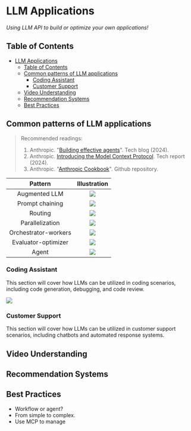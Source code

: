 # LLM Applications
_Using LLM API to build or optimize your own applications!_

## Table of Contents
- [LLM Applications](#llm-applications)
  - [Table of Contents](#table-of-contents)
  - [Common patterns of LLM applications](#common-patterns-of-llm-applications)
    - [Coding Assistant](#coding-assistant)
    - [Customer Support](#customer-support)
  - [Video Understanding](#video-understanding)
  - [Recommendation Systems](#recommendation-systems)
  - [Best Practices](#best-practices)

## Common patterns of LLM applications

> Recommended readings:
> 1. Anthropic. "[Building effective agents](https://www.anthropic.com/engineering/building-effective-agents)". Tech blog (2024).
> 2. Anthropic. [Introducing the Model Context Protocol](https://www.anthropic.com/news/model-context-protocol). Tech report (2024).
> 3. Anthropic. "[Anthropic Cookbook](https://github.com/anthropics/anthropic-cookbook)". Github repository.

|Pattern|Illustration|
|:--:|:---:|
|Augmented LLM|![](https://www.anthropic.com/_next/image?url=https%3A%2F%2Fwww-cdn.anthropic.com%2Fimages%2F4zrzovbb%2Fwebsite%2Fd3083d3f40bb2b6f477901cc9a240738d3dd1371-2401x1000.png&w=3840&q=75)|
|Prompt chaining|![](https://www.anthropic.com/_next/image?url=https%3A%2F%2Fwww-cdn.anthropic.com%2Fimages%2F4zrzovbb%2Fwebsite%2F7418719e3dab222dccb379b8879e1dc08ad34c78-2401x1000.png&w=3840&q=75)|
|Routing|![](https://www.anthropic.com/_next/image?url=https%3A%2F%2Fwww-cdn.anthropic.com%2Fimages%2F4zrzovbb%2Fwebsite%2F5c0c0e9fe4def0b584c04d37849941da55e5e71c-2401x1000.png&w=3840&q=75)
|Parallelization|![](https://www.anthropic.com/_next/image?url=https%3A%2F%2Fwww-cdn.anthropic.com%2Fimages%2F4zrzovbb%2Fwebsite%2F406bb032ca007fd1624f261af717d70e6ca86286-2401x1000.png&w=3840&q=75)|
|Orchestrator-workers|![](https://www.anthropic.com/_next/image?url=https%3A%2F%2Fwww-cdn.anthropic.com%2Fimages%2F4zrzovbb%2Fwebsite%2F8985fc683fae4780fb34eab1365ab78c7e51bc8e-2401x1000.png&w=3840&q=75)|
|Evaluator-optimizer|![](https://www.anthropic.com/_next/image?url=https%3A%2F%2Fwww-cdn.anthropic.com%2Fimages%2F4zrzovbb%2Fwebsite%2F14f51e6406ccb29e695da48b17017e899a6119c7-2401x1000.png&w=3840&q=75)|
|Agent|![](https://www.anthropic.com/_next/image?url=https%3A%2F%2Fwww-cdn.anthropic.com%2Fimages%2F4zrzovbb%2Fwebsite%2F14f51e6406ccb29e695da48b17017e899a6119c7-2401x1000.png&w=3840&q=75)|

### Coding Assistant
This section will cover how LLMs can be utilized in coding scenarios, including code generation, debugging, and code review.

![](https://www.anthropic.com/_next/image?url=https%3A%2F%2Fwww-cdn.anthropic.com%2Fimages%2F4zrzovbb%2Fwebsite%2F4b9a1f4eb63d5962a6e1746ac26bbc857cf3474f-2400x1666.png&w=3840&q=75)


### Customer Support
This section will cover how LLMs can be utilized in customer support scenarios, including chatbots and automated response systems.

## Video Understanding

## Recommendation Systems

## Best Practices
- Workflow or agent?
- From simple to complex.
- Use MCP to manage